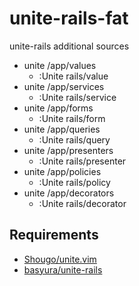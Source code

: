 unite-rails-fat
===============

unite-rails additional sources

* unite /app/values
  + :Unite rails/value
* unite /app/services
  + :Unite rails/service
* unite /app/forms
  + :Unite rails/form
* unite /app/queries
  + :Unite rails/query
* unite /app/presenters
  + :Unite rails/presenter
* unite /app/policies
  + :Unite rails/policy
* unite /app/decorators
  + :Unite rails/decorator

Requirements
------------

* [Shougo/unite.vim](https://github.com/Shougo/unite.vim)
* [basyura/unite-rails](https://github.com/basyura/unite-rails)
